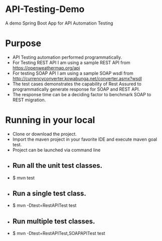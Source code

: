 # API-Testing-Demo
A demo Spring Boot App for API Automation Testing

# Purpose
* API Testing automation performed programmatically.
* For Testing REST API I am using  a sample REST API from https://openweathermap.org/api
* For testing SOAP API I am using a sample SOAP wsdl from http://currencyconverter.kowabunga.net/converter.asmx?wsdl
* The test cases demonstrates the capability of Rest Assured to programmatically generate response for SOAP and REST API.
* The response time can be a deciding factor to benchmark SOAP to REST migration.

# Running in your local
* Clone or download the project.
* Import the maven project in your favorite IDE and execute maven goal test.
* Project can be launched via command line 
- ## Run all the unit test classes.
- $ mvn test

-  ## Run a single test class.
- $ mvn -Dtest=RestAPITest test

- ## Run multiple test classes.
- $ mvn -Dtest=RestAPITest,SOAPAPITest test


